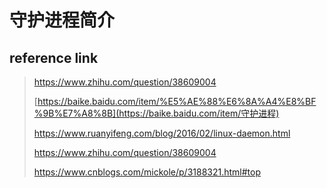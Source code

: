 # 守护进程简介

## reference link

>  https://www.zhihu.com/question/38609004 
>
>  [https://baike.baidu.com/item/%E5%AE%88%E6%8A%A4%E8%BF%9B%E7%A8%8B](https://baike.baidu.com/item/守护进程) 
>
>  https://www.ruanyifeng.com/blog/2016/02/linux-daemon.html 
>
>  https://www.zhihu.com/question/38609004 
>
>  https://www.cnblogs.com/mickole/p/3188321.html#top 

